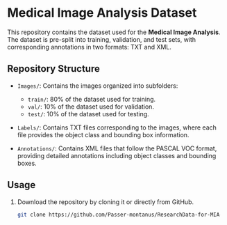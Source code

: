 # Medical Image Analysis Dataset

This repository contains the dataset used for the **Medical Image Analysis**. The dataset is pre-split into training, validation, and test sets, with corresponding annotations in two formats: TXT and XML.

## Repository Structure

- `Images/`: Contains the images organized into subfolders:
  - `train/`: 80% of the dataset used for training.
  - `val/`: 10% of the dataset used for validation.
  - `test/`: 10% of the dataset used for testing.

- `Labels/`: Contains TXT files corresponding to the images, where each file provides the object class and bounding box information.

- `Annotations/`: Contains XML files that follow the PASCAL VOC format, providing detailed annotations including object classes and bounding boxes.

## Usage

1. Download the repository by cloning it or directly from GitHub.
   ```bash
   git clone https://github.com/Passer-montanus/ResearchData-for-MIA
